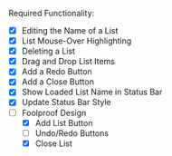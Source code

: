 Required Functionality:

- [X] Editing the Name of a List
- [x] List Mouse-Over Highlighting
- [x] Deleting a List
- [x] Drag and Drop List Items
- [x] Add a Redo Button
- [x] Add a Close Button
- [x] Show Loaded List Name in Status Bar
- [x] Update Status Bar Style
- [ ] Foolproof Design
    - [X] Add List Button
    - [ ] Undo/Redo Buttons
    - [X] Close List